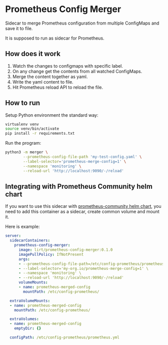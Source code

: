 # Prometheus Config Merger

Sidecar to merge Prometheus configuration from multiple ConfigMaps and save it to file.

It is supposed to run as sidecar for Prometheus.

## How does it work

1. Watch the changes to configmaps with specific label.
1. On any change get the contents from all watched ConfigMaps.
1. Merge the content together as yaml.
1. Write the yaml content to file.
1. Hit Prometheus reload API to reload the file.

## How to run

Setup Python environment the standard way:

```bash
virtualenv venv
source venv/bin/activate
pip install -r requirements.txt
```

Run the program:

```bash
python3 -m merger \
        --prometheus-config-file-path 'my-test-config.yaml' \
        --label-selector='prometheus-merge-config=1' \
        --namespace 'monitoring' \
        --reload-url 'http://localhost:9090/-/reload'
```

## Integrating with Prometheus Community helm chart

If you want to use this sidecar with [prometheus-community helm chart](https://github.com/prometheus-community/helm-charts/tree/main/charts/prometheus), you need to add this container as a sidecar, create common volume and mount it.

Here is example:

```yaml
server:
  sidecarContainers:
    prometheus-config-merger:
      image: lirt/prometheus-config-merger:0.1.0
      imagePullPolicy: IfNotPresent
      args:
      - --prometheus-config-file-path=/etc/config-prometheus/prometheus.yml
      - --label-selector='my-org.io/prometheus-merge-config=1' \
      - --namespace 'monitoring' \
      - --reload-url 'http://localhost:9090/-/reload'
      volumeMounts:
      - name: prometheus-merged-config
        mountPath: /etc/config-prometheus/

  extraVolumeMounts:
  - name: prometheus-merged-config
    mountPath: /etc/config-prometheus/

  extraVolumes:
  - name: prometheus-merged-config
    emptyDir: {}

  configPath: /etc/config-prometheus/prometheus.yml
```
